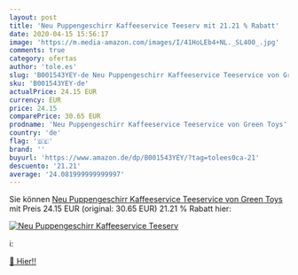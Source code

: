 ```yaml
---
layout: post
title: 'Neu Puppengeschirr Kaffeeservice Teeserv mit 21.21 % Rabatt'
date: 2020-04-15 15:56:17
image: 'https://m.media-amazon.com/images/I/41HoLEb4+NL._SL400_.jpg'
comments: true
category: ofertas
author: 'tole.es'
slug: 'B001543YEY-de Neu Puppengeschirr Kaffeeservice Teeservice von Green Toys'
sku: 'B001543YEY-de'
actualPrice: 24.15 EUR
currency: EUR
price: 24.15
comparePrice: 30.65 EUR
prodname: 'Neu Puppengeschirr Kaffeeservice Teeservice von Green Toys'
country: 'de'
flag: '🇩🇪'
brand: ''
buyurl: 'https://www.amazon.de/dp/B001543YEY/?tag=tolees0ca-21'
descuento: '21.21'
average: '24.081999999999997'
---
```


Sie können [Neu Puppengeschirr Kaffeeservice Teeservice von Green Toys](https://www.amazon.de/dp/B001543YEY/?tag=tolees0ca-21) mit Preis 24.15 EUR (original: 30.65 EUR) 21.21 % Rabatt hier:

[![Neu Puppengeschirr Kaffeeservice Teeserv](https://m.media-amazon.com/images/I/41HoLEb4+NL._SL400_.jpg)](https://www.amazon.de/dp/B001543YEY/?tag=tolees0ca-21)

ℹ️:


[🛒 Hier!!](https://www.amazon.de/dp/B001543YEY/?tag=tolees0ca-21)

